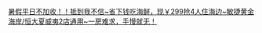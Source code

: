   
[暑假平日不加收！！抵到我不信~省下钱吃海鲜，现￥299抢4人住海边~敏捷黄金海岸/恒大夏威夷2店通用~一房难求，手慢就无！](http://www.dianyue.me/archives/863/t211q7jmksoe6521/)
